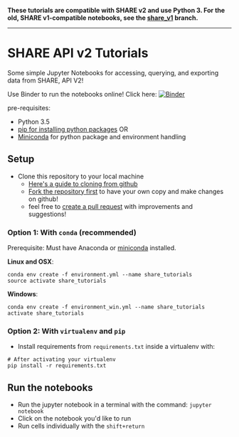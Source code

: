 **These tutorials are compatible with SHARE v2 and use Python 3. For the old, SHARE v1-compatible notebooks, see the [share_v1](https://github.com/erinspace/share_tutorials/tree/share_v1) branch.**

------

# SHARE API v2 Tutorials

Some simple Jupyter Notebooks for accessing, querying, and exporting data from SHARE, API V2!


Use Binder to run the notebooks online! Click here: [![Binder](http://mybinder.org/badge.svg)](http://mybinder.org/repo/erinspace/share_tutorials)

pre-requisites:
- Python 3.5
- [pip for installing python packages](https://pypi.python.org/pypi/pip) 
OR
- [Miniconda](http://conda.pydata.org/miniconda.html) for python package and environment handling


## Setup
- Clone this repository to your local machine
    - [Here's a guide to cloning from github](https://help.github.com/articles/cloning-a-repository/)
    - [Fork the repository first](https://help.github.com/articles/fork-a-repo/) to have your own copy and make changes on github!
    - feel free to [create a pull request](https://help.github.com/articles/creating-a-pull-request/) with improvements and suggestions!

### Option 1: With ``conda`` (recommended)

Prerequisite: Must have Anaconda or [miniconda](http://conda.pydata.org/miniconda.html) installed.

**Linux and OSX**:

```
conda env create -f environment.yml --name share_tutorials
source activate share_tutorials
```

**Windows**:

```
conda env create -f environment_win.yml --name share_tutorials
activate share_tutorials
```

### Option 2: With `virtualenv` and `pip`
- Install requirements from ```requirements.txt``` inside a virtualenv with:

```
# After activating your virtualenv
pip install -r requirements.txt
```


## Run the notebooks

- Run the jupyter notebook in  a terminal with the command: ```jupyter notebook```
- Click on the notebook you'd like to run
- Run cells individually with the `shift+return`
